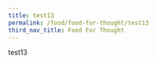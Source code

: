 ```yaml
---
title: test13
permalink: /food/food-for-thought/test13
third_nav_title: Food For Thought
---
```

test13